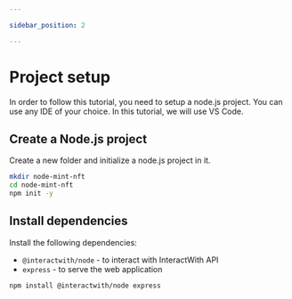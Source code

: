 ```yaml
---

sidebar_position: 2

---
```


# Project setup

In order to follow this tutorial, you need to setup a node.js project. You can use any IDE of your choice. In this tutorial, we will use VS Code.

## Create a Node.js project

Create a new folder and initialize a node.js project in it.

```bash
mkdir node-mint-nft
cd node-mint-nft
npm init -y
```

## Install dependencies

Install the following dependencies:

- `@interactwith/node` - to interact with InteractWith API
- `express` - to serve the web application

```bash
npm install @interactwith/node express
```


